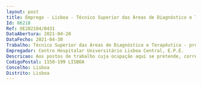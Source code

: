 ```yaml
--- 
layout: post
title: Emprego - Lisboa - Técnico Superior das Àreas de Diagnóstico e Terapêutica - profissão de Fisioterapia
Id: 86218
Ref: OE202104/0431
DataAbertura: 2021-04-20
DataFecho: 2021-04-30
Trabalho: Técnico Superior das Àreas de Diagnóstico e Terapêutica - profissão de Fisioterapia
Empregador: Centro Hospitalar Universitário Lisboa Central, E.P.E.
Descricao: Aos postos de trabalho cuja ocupação aqui se pretende, corresponde o conteúdo funcional da categoria de técnico superior das áreas de diagnóstico e terapêutica, tal como estabelecido no art.º 8.º do Decreto Lei n.º 110 2017, de 31 08
CodigoPostal: 1150-199 LISBOA
Concelho: Lisboa
Distrito: Lisboa
--- 
```

